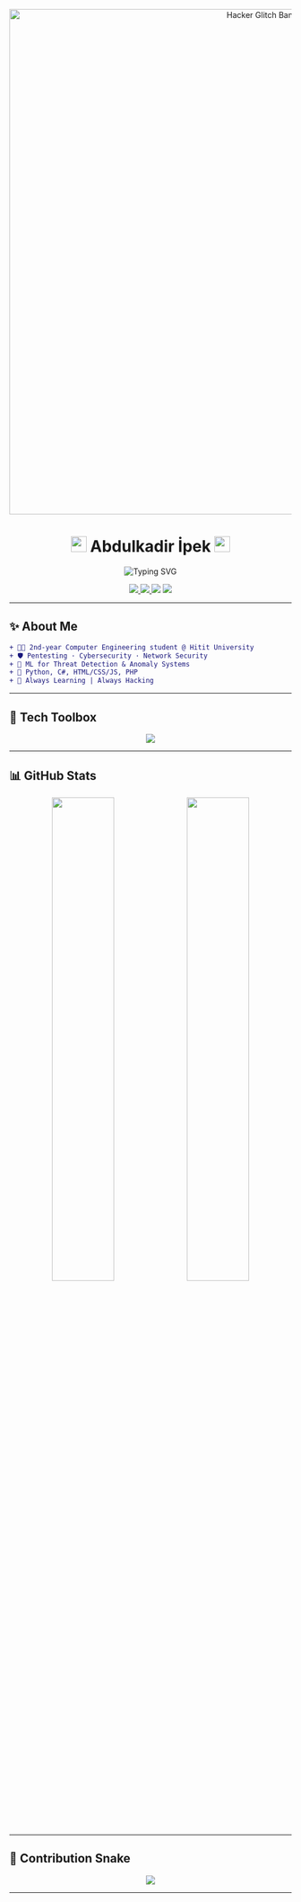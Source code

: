 <!-- 🚀 Animated Hacker Banner -->
<p align="center">
  <img src="https://raw.githubusercontent.com/abdulkadir-ipek/branding/main/hacker-glitch-banner.gif"
       width="900" alt="Hacker Glitch Banner"/>
</p>

<h1 align="center">
  <img src="https://media.giphy.com/media/hvRJCLFzcasrR4ia7z/giphy.gif" width="28">  
  Abdulkadir İpek  
  <img src="https://media.giphy.com/media/ZBQhoZC0nqknSviPqT/giphy.gif" width="28">
</h1>

<p align="center">
  <img src="https://readme-typing-svg.demolab.com/?font=Fira+Code&size=24&pause=1000&color=00FFC0&center=true&vCenter=true&width=800&height=45&lines=Cybersecurity+%F0%9F%94%91+%E2%80%A2+Pentester+%E2%9A%A1%EF%B8%8F+%E2%80%A2+Machine+Learning+%F0%9F%A4%96+%E2%80%A2+Network+Ninja+%F0%9F%9A%80"
       alt="Typing SVG" />
</p>

<!-- 🛡️ Badges -->
<div align="center">
  <a href="mailto:abdulkadiripekk@gmail.com">
    <img src="https://img.shields.io/badge/Email-FF0000?style=for-the-badge&logo=gmail&logoColor=white" />
  </a>
  <a href="https://www.linkedin.com/in/abdulkadir-ipek">
    <img src="https://img.shields.io/badge/LinkedIn-0A66C2?style=for-the-badge&logo=linkedin&logoColor=white" />
  </a>
  <img src="https://komarev.com/ghpvc/?username=abdulkadiripek&style=for-the-badge&label=Profile+Views&color=brightgreen" />
  <img src="https://img.shields.io/github/followers/abdulkadiripek?style=for-the-badge&color=%23f4e05f&label=Followers" />
</div>

---

## ✨ About Me
```diff
+ 🧑‍🎓 2nd-year Computer Engineering student @ Hitit University
+ 🛡️ Pentesting · Cybersecurity · Network Security
+ 🤖 ML for Threat Detection & Anomaly Systems
+ 🐍 Python, C#, HTML/CSS/JS, PHP
+ 🧠 Always Learning | Always Hacking
```

---

## 🧰 Tech Toolbox

<p align="center">
  <img src="https://skillicons.dev/icons?i=python,linux,bash,csharp,docker,nmap,wireshark,html,css,js,php,git,github&perline=9" />
</p>

---

## 📊 GitHub Stats

<p align="center">
  <img src="https://denvercoder1-github-readme-stats.vercel.app/api/?username=abdulkadir-ipek&theme=tokyonight&show_icons=true&hide_border=true&border_radius=10"  width="47%"/>
  <img src="https://streak-stats.demolab.com?user=abdulkadir-ipek&theme=tokyonight&hide_border=true&border_radius=10"  width="47%"/>
</p>


---

## 🐍 Contribution Snake

<p align="center">
  <img src="https://github.com/abdulkadir-ipek/abdulkadiri-pek/blob/output/github-contribution-grid-snake.svg" />
</p>

---
